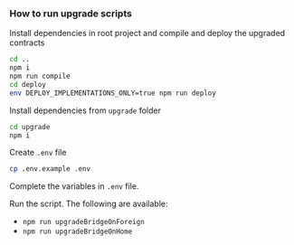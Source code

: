 ### How to run upgrade scripts

Install dependencies in root project and compile and deploy the upgraded contracts
```bash
cd ..
npm i
npm run compile
cd deploy
env DEPLOY_IMPLEMENTATIONS_ONLY=true npm run deploy
```


Install dependencies from `upgrade` folder
```bash
cd upgrade
npm i
```

Create `.env` file
```bash
cp .env.example .env
```

Complete the variables in `.env` file.

Run the script. The following are available:
* `npm run upgradeBridgeOnForeign`
* `npm run upgradeBridgeOnHome`
